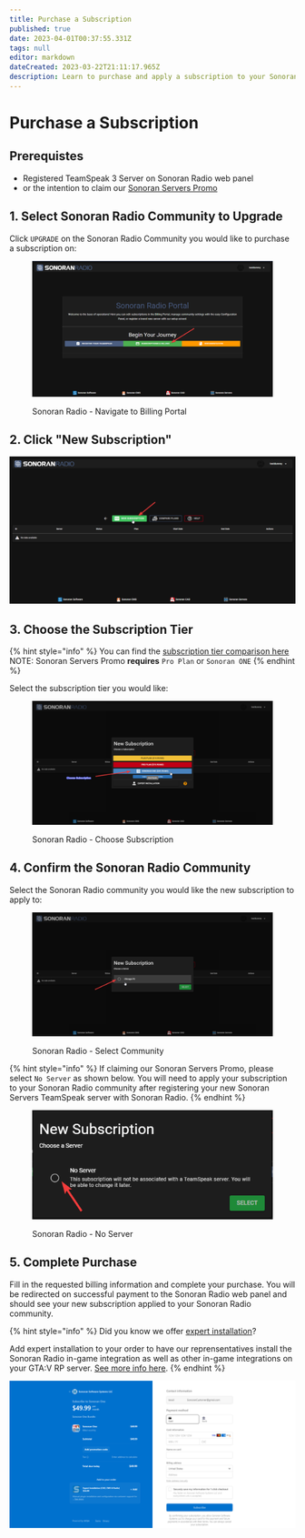 ```yaml
---
title: Purchase a Subscription
published: true
date: 2023-04-01T00:37:55.331Z
tags: null
editor: markdown
dateCreated: 2023-03-22T21:11:17.965Z
description: Learn to purchase and apply a subscription to your Sonoran Radio Community
---
```


# Purchase a Subscription

## Prerequistes

* Registered TeamSpeak 3 Server on Sonoran Radio web panel
* or the intention to claim our [Sonoran Servers Promo](../../../pricing/faq/discounts-and-offers.md)

## 1. Select Sonoran Radio Community to Upgrade

Click `UPGRADE` on the Sonoran Radio Community you would like to purchase a subscription on:&#x20;

<figure><img src="../../../tutorials/how-to-purchase/1-clickbilling.png" alt=""><figcaption><p>Sonoran Radio - Navigate to Billing Portal</p></figcaption></figure>

## 2. Click "New Subscription"

![Sonoran Radio - Click New Subscription Example](../../../tutorials/how-to-purchase/2-newsub.png)

## 3. Choose the Subscription Tier

{% hint style="info" %}
You can find the [subscription tier comparison here](https://sonoranradio.com/pricing) NOTE: Sonoran Servers Promo **requires** `Pro Plan` or `Sonoran ONE`
{% endhint %}

Select the subscription tier you would like:&#x20;

<figure><img src="../../../tutorials/how-to-purchase/3-choosesublevel.png" alt=""><figcaption><p>Sonoran Radio - Choose Subscription</p></figcaption></figure>

## 4. Confirm the Sonoran Radio Community

Select the Sonoran Radio community you would like the new subscription to apply to:&#x20;

<figure><img src="../../../tutorials/how-to-purchase/4-choosecommunity.png" alt=""><figcaption><p>Sonoran Radio - Select Community</p></figcaption></figure>

{% hint style="info" %}
If claiming our Sonoran Servers Promo, please select `No Server` as shown below. You will need to apply your subscription to your Sonoran Radio community after registering your new Sonoran Servers TeamSpeak server with Sonoran Radio.
{% endhint %}

<figure><img src="../../../tutorials/how-to-purchase/promo-nocommunity.png" alt=""><figcaption><p>Sonoran Radio - No Server</p></figcaption></figure>

## 5. Complete Purchase

Fill in the requested billing information and complete your purchase. You will be redirected on successful payment to the Sonoran Radio web panel and should see your new subscription applied to your Sonoran Radio community.

{% hint style="info" %}
Did you know we offer [expert installation](../../../pricing/faq/discounts-and-offers.md#what-is-expert-installation)?

Add expert installation to your order to have our reprensentatives install the Sonoran Radio in-game integration as well as other in-game integrations on your GTA:V RP server. [See more info here](../../../pricing/faq/discounts-and-offers.md#what-is-expert-installation).
{% endhint %}

![Sonoran Radio - Checkout Page Example](../../../tutorials/how-to-purchase/5-paymentinfo.png)
